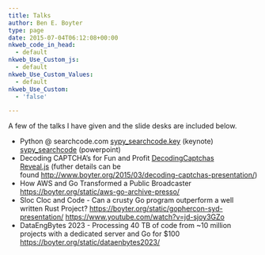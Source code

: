 ```yaml
---
title: Talks
author: Ben E. Boyter
type: page
date: 2015-07-04T06:12:08+00:00
nkweb_code_in_head:
  - default
nkweb_Use_Custom_js:
  - default
nkweb_Use_Custom_Values:
  - default
nkweb_Use_Custom:
  - 'false'

---
```

A few of the talks I have given and the slide desks are included below.

  * Python @ searchcode.com [sypy_searchcode.key][1] (keynote) [sypy_searchcode][2] (powerpoint)
  * Decoding CAPTCHA&#8217;s for Fun and Profit [DecodingCaptchas Reveal.js][3] (futher details can be found <http://www.boyter.org/2015/03/decoding-captchas-presentation/>)
  * How AWS and Go Transformed a Public Broadcaster https://boyter.org/static/aws-go-archive-presso/
  * Sloc Cloc and Code - Can a crusty Go program outperform a well written Rust Project? https://boyter.org/static/gophercon-syd-presentation/ https://www.youtube.com/watch?v=jd-sjoy3GZo
  * DataEngBytes 2023 - Processing 40 TB of code from ~10 million projects with a dedicated server and Go for $100 https://boyter.org/static/dataenbytes2023/

 [1]: http://www.boyter.org/wp-content/uploads/2015/07/sypy_searchcode.key.zip
 [2]: http://www.boyter.org/wp-content/uploads/2015/07/sypy_searchcode.pptx
 [3]: https://github.com/boyter/decodingcaptchas